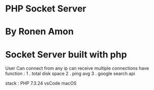 # PHP Socket Server
# By Ronen Amon
# Socket Server built with php 
User Can connect from any ip
can receive multiple connections
    have function :
    1 . total disk space
    2 . ping avg
    3 . google search api

    
stack :
PHP 7.3.24
vsCode
macOS
